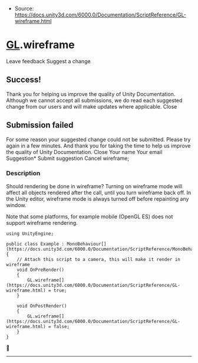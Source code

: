 * Source: https://docs.unity3d.com/6000.0/Documentation/ScriptReference/GL-wireframe.html

#  [GL](https://docs.unity3d.com/6000.0/Documentation/ScriptReference/GL.html).wireframe
Leave feedback
Suggest a change
## Success!
Thank you for helping us improve the quality of Unity Documentation. Although we cannot accept all submissions, we do read each suggested change from our users and will make updates where applicable.
Close
## Submission failed
For some reason your suggested change could not be submitted. Please <a>try again</a> in a few minutes. And thank you for taking the time to help us improve the quality of Unity Documentation.
Close
Your name Your email Suggestion* Submit suggestion
Cancel
wireframe; 
### Description
Should rendering be done in wireframe?
Turning on wireframe mode will affect all objects rendered after the call, until you turn wireframe back off. In the Unity editor, wireframe mode is always turned off before repainting any window.  
  
Note that some platforms, for example mobile (OpenGL ES) does not support wireframe rendering.
```
using UnityEngine;  
  
public class Example : MonoBehaviour[](https://docs.unity3d.com/6000.0/Documentation/ScriptReference/MonoBehaviour.html)
{
    // Attach this script to a camera, this will make it render in wireframe
    void OnPreRender()
    {
        GL.wireframe[](https://docs.unity3d.com/6000.0/Documentation/ScriptReference/GL-wireframe.html) = true;
    }  
  
    void OnPostRender()
    {
        GL.wireframe[](https://docs.unity3d.com/6000.0/Documentation/ScriptReference/GL-wireframe.html) = false;
    }
}

```

* * *
